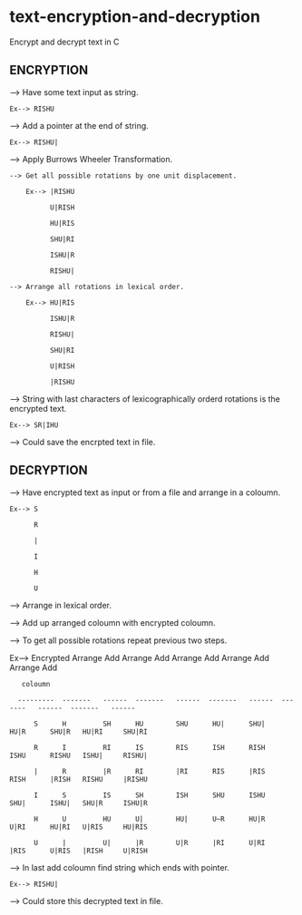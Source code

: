 # text-encryption-and-decryption
Encrypt and decrypt text in C

ENCRYPTION
-----------------
--> Have some text input as string.

    Ex--> RISHU

--> Add a pointer at the end of string.

    Ex--> RISHU|
    
--> Apply Burrows Wheeler Transformation.

    --> Get all possible rotations by one unit displacement.
    
        Ex--> |RISHU
        
              U|RISH
              
              HU|RIS
              
              SHU|RI
              
              ISHU|R
              
              RISHU|
              
    --> Arrange all rotations in lexical order.
    
        Ex--> HU|RIS
        
              ISHU|R
              
              RISHU|
              
              SHU|RI
              
              U|RISH
              
              |RISHU
              
--> String with last characters of lexicographically orderd rotations is the encrypted text.

    Ex--> SR|IHU
    
--> Could save the encrpted text in file.


DECRYPTION
-----------------
--> Have encrypted text as input or from a file and arrange in a coloumn.

    Ex--> S
    
          R
          
          |
          
          I
          
          H
          
          U
          
--> Arrange in lexical order.

--> Add up arranged coloumn with encrypted coloumn.

--> To get all possible rotations repeat previous two steps.

Ex--> Encrypted  Arrange   Add     Arrange   Add     Arrange   Add     Arrange   Add     Arrange   Add

       coloumn
       
      ---------  -------   ------  -------   ------  -------   ------  -------   ------  -------   ------
      
          S      H         SH      HU        SHU      HU|      SHU|    HU|R      SHU|R   HU|RI     SHU|RI
          
          R      I         RI      IS        RIS      ISH      RISH    ISHU      RISHU   ISHU|     RISHU|
          
          |      R         |R      RI        |RI      RIS      |RIS    RISH      |RISH   RISHU     |RISHU
          
          I      S         IS      SH        ISH      SHU      ISHU    SHU|      ISHU|   SHU|R     ISHU|R
          
          H      U         HU      U|        HU|      U~R      HU|R    U|RI      HU|RI   U|RIS     HU|RIS
          
          U      |         U|      |R        U|R      |RI      U|RI    |RIS      U|RIS   |RISH     U|RISH
          
--> In last add coloumn find string which ends with pointer.

    Ex--> RISHU|
    
--> Could store this decrypted text in file. 
